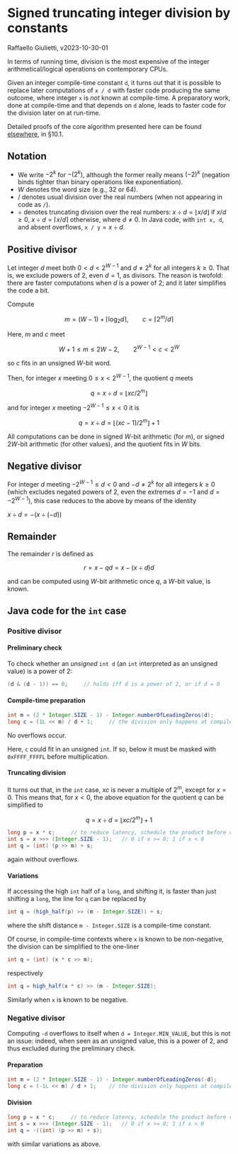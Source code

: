 # Signed truncating integer division by constants

Raffaello Giulietti, v2023-10-30-01

In terms of running time, division is the most expensive of the integer arithmetical/logical operations on contemporary CPUs.

Given an integer compile-time constant `d`, it turns out that it is possible to replace later computations of `x / d` with faster code producing the same outcome, where integer `x` is _not_ known at compile-time.
A preparatory work, done at compile-time and that depends on `d` alone, leads to faster code for the division later on at run-time.

Detailed proofs of the core algorithm presented here can be found [elsewhere](https://drive.google.com/file/d/1gp5xv4CAa78SVgCeWfGqqI4FfYYYuNFb), in §10.1.

## Notation

* We write $-2^k$ for $-(2^k)$, although the former really means $(-2)^k$ (negation binds tighter than binary operations like exponentiation).
* $W$ denotes the word size (e.g., $32$ or $64$).
* $/$ denotes usual division over the real numbers (when not appearing in code as `/`).
* $\div$ denotes truncating division over the real numbers: $x \div d = \lfloor x / d\rfloor$ if $x / d \ge 0$, $x \div d = \lceil x / d\rceil$ otherwise, where $d \ne 0$.
In Java code, with `int x, d`, and absent overflows, `x / y`${}= x \div d$.

## Positive divisor

Let integer $d$ meet both $0 < d < 2^{W-1}$ and $d \ne 2^k$ for all integers $k \ge 0$.
That is, we exclude powers of $2$, even $d = 1$, as divisors.
The reason is twofold: there are faster computations when $d$ is a power of $2$; and it later simplifies the code a bit.

Compute

$$m = (W - 1) + \lceil \log_2 d\rceil, \qquad c = \lceil 2^m / d\rceil$$

Here, $m$ and $c$ meet

$$W + 1 \le m \le 2 W - 2, \qquad 2^{W-1} < c < 2^W$$

so $c$ fits in an unsigned $W$-bit word.

Then, for integer $x$ meeting $0 \le x < 2^{W-1}$, the quotient $q$ meets

$$q = x \div d = \lfloor x c / 2^m\rfloor$$

and for integer $x$ meeting $-2^{W-1} \le x < 0$ it is

$$q = x \div d = \lfloor (x c - 1) / 2^m\rfloor + 1$$

All computations can be done in signed $W$-bit arithmetic (for $m$), or signed $2 W$-bit arithmetic (for other values), and the quotient fits in $W$ bits.

## Negative divisor

For integer $d$ meeting $-2^{W-1} \le d < 0$ and $-d \ne 2^k$ for all integers $k \ge 0$ (which excludes negated powers of $2$, even the extremes $d = -1$ and $d = -2^{W-1}$), this case reduces to the above by means of the identity

$x \div d = -(x \div (-d))$

## Remainder

The remainder $r$ is defined as

$$r = x - q d = x - (x \div d)d$$

and can be computed using $W$-bit arithmetic once $q$, a $W$-bit value, is known.

## Java code for the `int` case

### Positive divisor

#### Preliminary check

To check whether an _unsigned_ `int d` (an `int` interpreted as an unsigned value) is a power of $2$:

```java
(d & (d - 1)) == 0;     // holds iff d is a power of 2, or if d = 0
```

#### Compile-time preparation

```java
int m = (2 * Integer.SIZE - 1) - Integer.numberOfLeadingZeros(d);
long c = (1L << m) / d + 1;     // the division only happens at compile-time
```

No overflows occur.

Here, `c` could fit in an unsigned `int`.
If so, below it must be masked with `0xFFFF_FFFFL` before multiplication.

#### Truncating division

It turns out that, in the `int` case, $x c$ is never a multiple of $2^m$, except for $x = 0$.
This means that, for $x < 0$, the above equation for the quotient $q$ can be simplified to

$$q = x \div d = \lfloor x c / 2^m\rfloor + 1$$

```java
long p = x * c;     // to reduce latency, schedule the product before computing s
int s = x >>> (Integer.SIZE - 1);   // 0 if x >= 0; 1 if x < 0
int q = (int) (p >> m) + s;
```

again without overflows.

#### Variations

If accessing the high `int` half of a `long`, and shifting it, is faster than just shifting a `long`, the line for `q` can be replaced by

```java
int q = (high_half(p) >> (m - Integer.SIZE)) + s;
```

where the shift distance `m - Integer.SIZE` is a compile-time constant.

Of course, in compile-time contexts where `x` is known to be non-negative, the division can be simplified to the one-liner

```java
int q = (int) (x * c >> m);
```

respectively

```java
int q = high_half(x * c) >> (m - Integer.SIZE);
```

Similarly when `x` is known to be negative.


### Negative divisor

Computing `-d` overflows to itself when `d = Integer.MIN_VALUE`, but this is not an issue: indeed, when seen as an unsigned value, this is a power of $2$, and thus excluded during the preliminary check.

#### Preparation

```java
int m = (2 * Integer.SIZE - 1) - Integer.numberOfLeadingZeros(-d);
long c = (-1L << m) / d + 1;    // the division only happens at compile-time
```

#### Division

```java
long p = x * c;     // to reduce latency, schedule the product before computing s
int s = x >>> (Integer.SIZE - 1);   // 0 if x >= 0; 1 if x < 0
int q = -((int) (p >> m) + s);
```

with similar variations as above.
